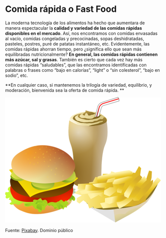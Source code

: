# Comida rápida o Fast Food

La moderna tecnología de los alimentos ha hecho que aumentara de manera espectacular la **calidad y variedad de las comidas rápidas disponibles en el mercado**. Así, nos encontramos con comidas envasadas al vacío, comidas congeladas y precocinadas, sopas deshidratadas, pasteles, postres, puré de patatas instantáneo, etc. Evidentemente, las comidas rápidas ahorran tiempo, pero ¿significa ello que sean más equilibradas nutricionalmente? **En general, las comidas rápidas contienen más azúcar, sal y grasas**. También es cierto que cada vez hay más comidas rápidas “saludables”, que las encontramos identificadas con palabras o frases como “bajo en calorías”, “light” o “sin colesterol”, “bajo en sodio”, etc.

**En cualquier caso, si mantenemos la trilogía de variedad, equilibrio, y moderación, bienvenida sea la oferta de comida rápida. **


![](img/cheeseburger-34314_1280.png)


Fuente: [Pixabay](https://pixabay.com/es/hamburguesa-con-queso-beber-fries-34314/). Dominio público
